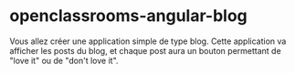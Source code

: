 # openclassrooms-angular-blog
Vous allez créer une application simple de type blog.  Cette application va afficher les posts du blog, et chaque post aura un bouton permettant de "love it" ou de "don't love it".  
